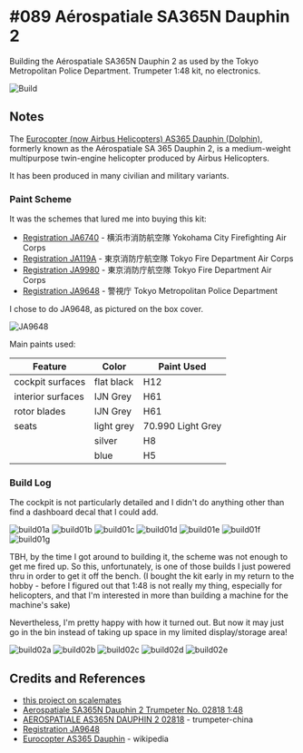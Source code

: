 # #089 Aérospatiale SA365N Dauphin 2

Building the Aérospatiale SA365N Dauphin 2 as used by the Tokyo Metropolitan Police Department. Trumpeter 1:48 kit, no electronics.

![Build](./assets/Dauphin2_build.jpg?raw=true)

## Notes

The [Eurocopter (now Airbus Helicopters) AS365 Dauphin  (Dolphin)](https://en.wikipedia.org/wiki/Eurocopter_AS365_Dauphin),
formerly known as the Aérospatiale SA 365 Dauphin 2, is a medium-weight multipurpose twin-engine helicopter produced by Airbus Helicopters.

It has been produced in many civilian and military variants.

### Paint Scheme

It was the schemes that lured me into buying this kit:

* [Registration JA6740](https://flyteam.jp/registration/JA6740) - 横浜市消防航空隊 Yokohama City Firefighting Air Corps
* [Registration JA119A](https://flyteam.jp/registration/JA119A) - 東京消防庁航空隊 Tokyo Fire Department Air Corps
* [Registration JA9980](https://flyteam.jp/registration/JA9980) - 東京消防庁航空隊 Tokyo Fire Department Air Corps
* [Registration JA9648](https://flyteam.jp/registration/JA9648) - 警視庁 Tokyo Metropolitan Police Department

I chose to do JA9648, as pictured on the box cover.

![JA9648](./assets/JA9648.jpg?raw=true)

Main paints used:

| Feature               | Color                | Paint Used |
|-----------------------|----------------------|------------|
| cockpit surfaces      | flat black           | H12        |
| interior surfaces     | IJN Grey             | H61        |
| rotor blades          | IJN Grey             | H61        |
| seats                 | light grey           | 70.990 Light Grey |
|                       | silver               | H8         |
|                       | blue                 | H5         |

### Build Log

The cockpit is not particularly detailed and I didn't do anything other than find a dashboard decal that I could add.

![build01a](./assets/build01a.jpg?raw=true)
![build01b](./assets/build01b.jpg?raw=true)
![build01c](./assets/build01c.jpg?raw=true)
![build01d](./assets/build01d.jpg?raw=true)
![build01e](./assets/build01e.jpg?raw=true)
![build01f](./assets/build01f.jpg?raw=true)
![build01g](./assets/build01g.jpg?raw=true)

TBH, by the time I got around to building it, the scheme was not enough to get me fired up.
So this, unfortunately, is one of those builds I just powered thru in order to get it off the bench.
(I bought the kit early in my return to the hobby - before I figured out that 1:48 is not really my thing, especially for helicopters, and that I'm interested in more than building a machine for the machine's sake)

Nevertheless, I'm pretty happy with how it turned out. But now it may just go in the bin instead of taking up space in my limited display/storage area!

![build02a](./assets/build02a.jpg?raw=true)
![build02b](./assets/build02b.jpg?raw=true)
![build02c](./assets/build02c.jpg?raw=true)
![build02d](./assets/build02d.jpg?raw=true)
![build02e](./assets/build02e.jpg?raw=true)

## Credits and References

* [this project on scalemates](https://www.scalemates.com/profiles/mate.php?id=74137&p=projects&project=135748)
* [Aerospatiale SA365N Dauphin 2 Trumpeter No. 02818 1:48](https://www.scalemates.com/kits/trumpeter-02818-aerospatiale-sa365n-dauphin-2--149892)
* [AEROSPATIALE AS365N DAUPHIN 2 02818](http://www.trumpeter-china.com/index.php?g=home&m=product&a=show&id=2195&l=en) - trumpeter-china
* [Registration JA9648](https://flyteam.jp/registration/JA9648)
* [Eurocopter AS365 Dauphin](https://en.wikipedia.org/wiki/Eurocopter_AS365_Dauphin) - wikipedia
